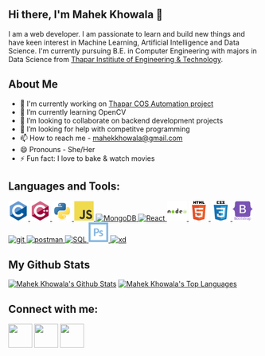 ## Hi there, I'm Mahek Khowala 👋

I am a web developer. I am passionate to learn and build new things and have keen interest in Machine Learning, Artificial Intelligence and Data Science.
I'm currently pursuing B.E. in Computer Engineering with majors in Data Science from [Thapar Institiute of Engineering & Technology](http://www.thapar.edu/).

## About Me

- 🔭 I'm currently working on [Thapar COS Automation project](https://github.com/ACM-Thapar/Thapar-COS-Automation)
- 🌱 I’m currently learning OpenCV
- 👯 I’m looking to collaborate on backend development projects
- 🤔 I’m looking for help with competitve programming
- 📫 How to reach me - mahekkhowala@gmail.com
- 😄 Pronouns - She/Her
- ⚡ Fun fact: I love to bake & watch movies

## Languages and Tools:

<p align="left"> 
  <a href="https://www.cprogramming.com/" target="_blank"> 
    <img src="https://raw.githubusercontent.com/devicons/devicon/master/icons/c/c-original.svg" alt="c" width="40" height="40"/> 
  </a> 
  <a href="https://www.w3schools.com/cpp/" target="_blank"> 
    <img src="https://raw.githubusercontent.com/devicons/devicon/master/icons/cplusplus/cplusplus-original.svg" alt="cplusplus" width="40" height="40"/> 
  </a> 
  <a href="https://www.python.org" target="_blank"> 
    <img src="https://raw.githubusercontent.com/devicons/devicon/master/icons/python/python-original.svg" alt="python" width="40" height="40"/> 
  </a> 
  <a href="https://developer.mozilla.org/en-US/docs/Web/JavaScript" target="_blank"> 
    <img src="https://raw.githubusercontent.com/devicons/devicon/master/icons/javascript/javascript-original.svg" alt="javascript" width="40" height="40"/> 
  </a> 
  <a href="https://www.mongodb.com/" target="_blank"> 
    <img src="https://img.icons8.com/color/40/000000/mongodb.png" alt="MongoDB" width="40" height="40"/> 
  </a>
  <a href="https://reactjs.org/" target="_blank"> 
    <img src="https://img.icons8.com/office/40/000000/react.png" alt="React" width="40" height="40"/> 
  </a> 
  <a href="https://nodejs.org" target="_blank"> 
    <img src="https://raw.githubusercontent.com/devicons/devicon/master/icons/nodejs/nodejs-original-wordmark.svg" alt="nodejs" width="40" height="40"/> 
  </a> 
  <a href="https://www.w3.org/html/" target="_blank"> 
    <img src="https://raw.githubusercontent.com/devicons/devicon/master/icons/html5/html5-original-wordmark.svg" alt="html5" width="40" height="40"/> 
  </a>
  <a href="https://www.w3schools.com/css/" target="_blank"> 
    <img src="https://raw.githubusercontent.com/devicons/devicon/master/icons/css3/css3-original-wordmark.svg" alt="css3" width="40" height="40"/> 
  </a>
  <a href="https://getbootstrap.com" target="_blank"> 
    <img src="https://raw.githubusercontent.com/devicons/devicon/master/icons/bootstrap/bootstrap-plain-wordmark.svg" alt="bootstrap" width="40" height="40"/> 
  </a> 
  <a href="https://git-scm.com/" target="_blank"> 
    <img src="https://www.vectorlogo.zone/logos/git-scm/git-scm-icon.svg" alt="git" width="40" height="40"/> 
  </a>  
  <a href="https://postman.com" target="_blank"> 
    <img src="https://www.vectorlogo.zone/logos/getpostman/getpostman-icon.svg" alt="postman" width="40" height="40"/> 
  </a> 
  <a href="https://www.w3schools.com/sql/" target="_blank"> 
    <img src="https://img.icons8.com/color/40/000000/sql.png" alt="SQL" width="40" height="40"/> 
  </a> 
  <a href="https://www.photoshop.com/en" target="_blank"> 
    <img src="https://raw.githubusercontent.com/devicons/devicon/master/icons/photoshop/photoshop-line.svg" alt="photoshop" width="40" height="40"/> 
  </a> 
  <a href="https://www.adobe.com/products/xd.html" target="_blank"> 
    <img src="https://cdn.worldvectorlogo.com/logos/adobe-xd.svg" alt="xd" width="40" height="40"/> 
  </a> 
</p>

## My Github Stats

   <a href="https://github.com/mac2503/github-readme-stats"><img alt="Mahek Khowala's Github Stats" src="https://github-readme-stats.vercel.app/api?username=mac2503&show_icons=true&count_private=true&theme=react&hide_border=true&bg_color=0D1117" /></a>
  <a href="https://github.com/mac2503/github-readme-stats"><img alt="Mahek Khowala's Top Languages" src="https://github-readme-stats.vercel.app/api/top-langs/?username=mac2503&langs_count=8&count_private=true&layout=compact&theme=react&hide_border=true&bg_color=0D1117" /></a>

## Connect with me:

<a href="https://www.linkedin.com/in/mahek-khowala/"><img src="https://img.icons8.com/color/48/000000/linkedin.png" width="48" height="48"></a>
<a href="https://www.facebook.com/mahek.khowala3"><img src="https://img.icons8.com/color/48/000000/facebook.png" width="48" height="48"></a>
<a href="https://www.instagram.com/mahek_khowala/?hl=en"><img src="https://img.icons8.com/fluency/48/000000/instagram-new.png" width="48" height="48"></a>
